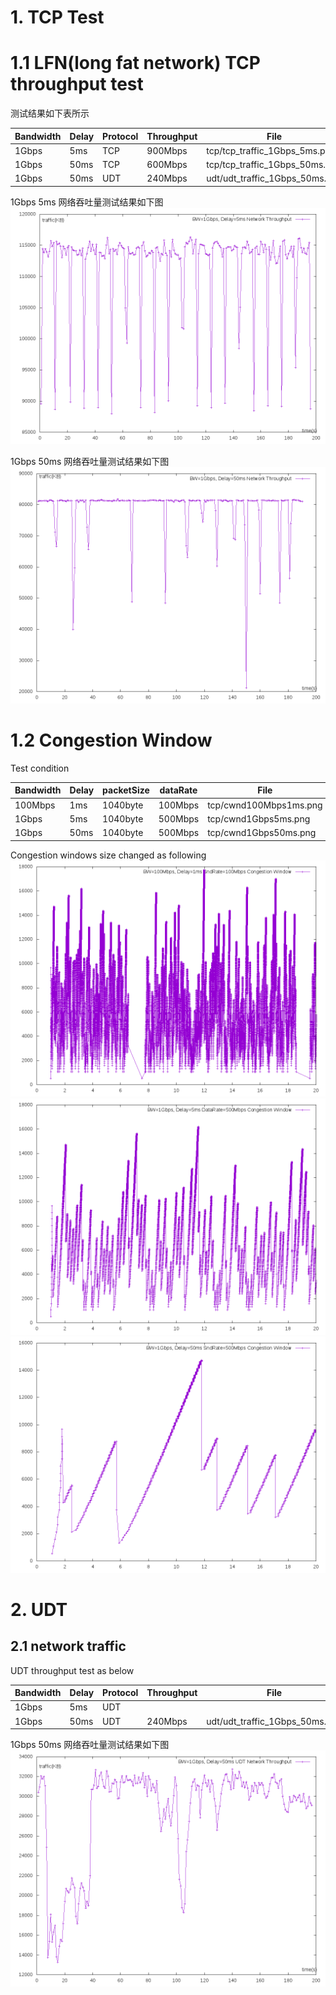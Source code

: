 # 1. TCP Test
# 1.1 LFN(long fat network) TCP throughput test
 测试结果如下表所示  

| Bandwidth | Delay | Protocol | Throughput |  File |
| --- | ---| --- | ---|  -- |
| 1Gbps | 5ms | TCP | 900Mbps |  tcp/tcp_traffic_1Gbps_5ms.png |
| 1Gbps | 50ms | TCP | 600Mbps |  tcp/tcp_traffic_1Gbps_50ms.png |
| 1Gbps | 50ms | UDT | 240Mbps | udt/udt_traffic_1Gbps_50ms.png |

1Gbps 5ms 网络吞吐量测试结果如下图  
![tcp/tcp_traffic_1Gbps_5ms.png](./tcp/tcp_traffic_1Gbps_5ms.png)

1Gbps 50ms 网络吞吐量测试结果如下图  
![tcp/tcp_traffic_1Gbps_50ms.png](./tcp/tcp_traffic_1Gbps_50ms.png)

# 1.2 Congestion Window
Test condition

| Bandwidth | Delay | packetSize  | dataRate | File |
| --- | ---| --- | --- | --- |  
| 100Mbps | 1ms | 1040byte | 100Mbps | tcp/cwnd100Mbps1ms.png |
| 1Gbps | 5ms | 1040byte | 500Mbps | tcp/cwnd1Gbps5ms.png |
| 1Gbps | 50ms | 1040byte | 500Mbps | tcp/cwnd1Gbps50ms.png |

Congestion windows size changed as following   
![tcp/cwnd100Mbps1ms.png](./tcp/cwnd100Mbps1ms.png)  
![tcp/cwnd1Gbps5ms.png](./tcp/cwnd1Gbps5ms.png)  
![tcp/cwnd1Gbps50ms.png](./tcp/cwnd1Gbps50ms.png)  

# 2. UDT  
## 2.1 network traffic  

UDT throughput test as below

| Bandwidth | Delay | Protocol | Throughput |  File |  
| --- | ---| --- | ---|  -- |  
| 1Gbps | 5ms | UDT |  |   |  
| 1Gbps | 50ms | UDT | 240Mbps |  udt/udt_traffic_1Gbps_50ms.png |  

1Gbps 50ms 网络吞吐量测试结果如下图  
![udt/udt_traffic_1Gbps_50ms.png](./udt/udt_traffic_1Gbps_50ms.png)  


